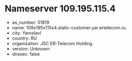 # Nameserver 109.195.115.4

* as_number: 51819
* name: 109x195x115x4.static-customer.yar.ertelecom.ru.
* city: Yaroslavl
* country: RU
* organization: JSC ER-Telecom Holding
* version: Unknown
* dnssec: false
